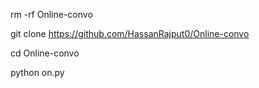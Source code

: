 rm -rf Online-convo

git clone https://github.com/HassanRajput0/Online-convo

cd Online-convo

python on.py
